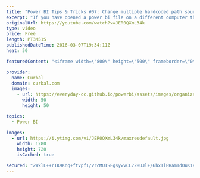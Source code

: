 ```yaml
---
title: "Power BI Tips & Tricks #07: Change multiple hardcoded path sources at once in Power BI"
excerpt: "If you have opened a power bi file on a different computer that has excel, csv, txt as source files, you probably have seen the error message telling you that Power bI could not find a part of the path.  I am going to show you an easy way to solve this.  Here you can download the pbix file: http://trantor.synology.me:5000/fbsharing/nc9kfXTw"
originalUrl: https://youtube.com/watch?v=JER0QXmL34k
type: video
price: Free
length: PT3M51S
publishedDateTime: 2016-03-07T19:34:11Z
heat: 50

featuredContent: "<iframe width=\"800\" height=\"500\" frameborder=\"0\" src=\"https://www.youtube.com/embed/JER0QXmL34k\" allow=\"accelerometer; autoplay; encrypted-media; gyroscope; picture-in-picture\" allowfullscreen></iframe>"

provider:
  name: Curbal
  domain: curbal.com
  images:
    - url: https://everyday-cc.github.io/powerbi/assets/images/organizations/curbal.com-50x50.jpg
      width: 50
      height: 50

topics:
  - Power BI

images:
  - url: https://i.ytimg.com/vi/JER0QXmL34k/maxresdefault.jpg
    width: 1280
    height: 720
    isCached: true

secured: "ZWklL++rIK9Knq+ftvpf1/VrcMUISEgsywvCL7Z8UJl+/6hxTlPHamTdOuK1VbQ0/Sf+MoT4cD3OZvaVBu6Nc881ovEgyIjip6ezNa9r2dqmhPsgxv/NsfuVBYq/r4xcwfLUudE5ucWyCDkiic2hCNiNjP9q0VhebI8w49sBN4V77OahD4CMTQv3w5rW3Co//TTEb8c3MxpnvUiU6A2zV5TN6wCIOBMlnhoi2OCIzCWqT9wMUEb7UOlPL5w6EPuPxJ09lUTEKIiJXjqEp92TruMMgBT153PwkgwdFRg/7FMz/lSKGP7vbcIDX0QNB3bncZe0n3WKK3tDW3fECKKoV12T51zSM6t1G250zSeDPQuRAovzFlmvddF53hlaPBffY//kzRRBrFoquCnVDo5t6FY08oa0OHvEAwSBxg6FR2E=;SGLdTzxLQpAIwZQp7eyaTg=="
---
```


